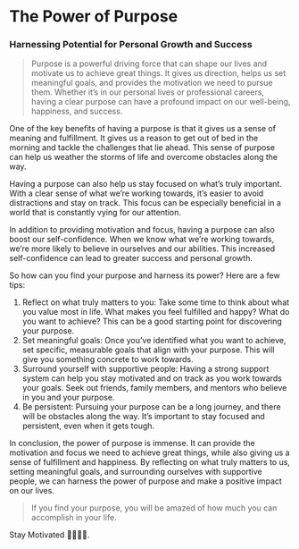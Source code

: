 # The Power of Purpose

### Harnessing Potential for Personal Growth and Success

> Purpose is a powerful driving force that can shape our lives and motivate us to achieve great things. It gives us direction, helps us set meaningful goals, and provides the motivation we need to pursue them. Whether it’s in our personal lives or professional careers, having a clear purpose can have a profound impact on our well-being, happiness, and success.

One of the key benefits of having a purpose is that it gives us a sense of meaning and fulfillment. It gives us a reason to get out of bed in the morning and tackle the challenges that lie ahead. This sense of purpose can help us weather the storms of life and overcome obstacles along the way.

Having a purpose can also help us stay focused on what’s truly important. With a clear sense of what we’re working towards, it’s easier to avoid distractions and stay on track. This focus can be especially beneficial in a world that is constantly vying for our attention.

In addition to providing motivation and focus, having a purpose can also boost our self-confidence. When we know what we’re working towards, we’re more likely to believe in ourselves and our abilities. This increased self-confidence can lead to greater success and personal growth.

So how can you find your purpose and harness its power? Here are a few tips:

1.  Reflect on what truly matters to you: Take some time to think about what you value most in life. What makes you feel fulfilled and happy? What do you want to achieve? This can be a good starting point for discovering your purpose.
2.  Set meaningful goals: Once you’ve identified what you want to achieve, set specific, measurable goals that align with your purpose. This will give you something concrete to work towards.
3.  Surround yourself with supportive people: Having a strong support system can help you stay motivated and on track as you work towards your goals. Seek out friends, family members, and mentors who believe in you and your purpose.
4.  Be persistent: Pursuing your purpose can be a long journey, and there will be obstacles along the way. It’s important to stay focused and persistent, even when it gets tough.

In conclusion, the power of purpose is immense. It can provide the motivation and focus we need to achieve great things, while also giving us a sense of fulfillment and happiness. By reflecting on what truly matters to us, setting meaningful goals, and surrounding ourselves with supportive people, we can harness the power of purpose and make a positive impact on our lives.

> If you find your purpose, you will be amazed of how much you can accomplish in your life.

Stay Motivated 💪💪💪💪.
